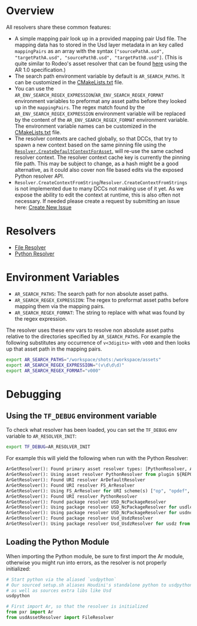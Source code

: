 # Overview
All resolvers share these common features:
- A simple mapping pair look up in a provided mapping pair Usd file. The mapping data has to stored in the Usd layer metadata in an key called ```mappingPairs``` as an array with the syntax ```["sourcePathA.usd", "targetPathA.usd", "sourcePathB.usd", "targetPathB.usd"]```. (This is quite similar to Rodeo's asset resolver that can be found [here](https://github.com/rodeofx/rdo_replace_resolver) using the AR 1.0 specification.)
- The search path environment variable by default is ```AR_SEARCH_PATHS```. It can be customized in the [CMakeLists.txt](https://github.com/LucaScheller/VFX-UsdAssetResolver/blob/main/CMakeLists.txt) file.
- You can use the ```AR_ENV_SEARCH_REGEX_EXPRESSION```/```AR_ENV_SEARCH_REGEX_FORMAT``` environment variables to preformat any asset paths before they looked up in the ```mappingPairs```. The regex match found by the ```AR_ENV_SEARCH_REGEX_EXPRESSION``` environment variable will be replaced by the content of the  ```AR_ENV_SEARCH_REGEX_FORMAT``` environment variable. The environment variable names can be customized in the [CMakeLists.txt](https://github.com/LucaScheller/VFX-UsdAssetResolver/blob/main/CMakeLists.txt) file.
- The resolver contexts are cached globally, so that DCCs, that try to spawn a new context based on the same pinning file using the [```Resolver.CreateDefaultContextForAsset```](https://openusd.org/dev/api/class_ar_resolver.html), will re-use the same cached resolver context. The resolver context cache key is currently the pinning file path. This may be subject to change, as a hash might be a good alternative, as it could also cover non file based edits via the exposed Python resolver API.
- ```Resolver.CreateContextFromString```/```Resolver.CreateContextFromStrings``` is not implemented due to many DCCs not making use of it yet. As we expose the ability to edit the context at runtime, this is also often not necessary. If needed please create a request by submitting an issue here: [Create New Issue](https://github.com/LucaScheller/VFX-UsdAssetResolver/issues/new)

# Resolvers
- [File Resolver](./FileResolver/overview.md)
- [Python Resolver](./PythonResolver/overview.md)

# Environment Variables

- `AR_SEARCH_PATHS`: The search path for non absolute asset paths.
- `AR_SEARCH_REGEX_EXPRESSION`: The regex to preformat asset paths before mapping them via the mapping pairs.
- `AR_SEARCH_REGEX_FORMAT`: The string to replace with what was found by the regex expression.

The resolver uses these env vars to resolve non absolute asset paths relative to the directories specified by `AR_SEARCH_PATHS`. For example the following substitutes any occurrence of `v<3digits>` with `v000` and then looks up that asset path in the mapping pairs.

```bash
export AR_SEARCH_PATHS="/workspace/shots:/workspace/assets"
export AR_SEARCH_REGEX_EXPRESSION="(v\d\d\d)"
export AR_SEARCH_REGEX_FORMAT="v000"
```

# Debugging

## Using the `TF_DEBUG` environment variable
To check what resolver has been loaded, you can set the `TF_DEBUG` env variable to `AR_RESOLVER_INIT`:
```bash
export TF_DEBUG=AR_RESOLVER_INIT
```
For example this will yield the following when run with the Python Resolver:
```python
ArGetResolver(): Found primary asset resolver types: [PythonResolver, ArDefaultResolver]
ArGetResolver(): Using asset resolver PythonResolver from plugin ${REPO_ROOT}/dist/pythonResolver/lib/pythonResolver.so for primary resolver
ArGetResolver(): Found URI resolver ArDefaultResolver
ArGetResolver(): Found URI resolver FS_ArResolver
ArGetResolver(): Using FS_ArResolver for URI scheme(s) ["op", "opdef", "oplib", "opdatablock"]
ArGetResolver(): Found URI resolver PythonResolver
ArGetResolver(): Found package resolver USD_NcPackageResolver
ArGetResolver(): Using package resolver USD_NcPackageResolver for usdlc from plugin usdNc
ArGetResolver(): Using package resolver USD_NcPackageResolver for usdnc from plugin usdNc
ArGetResolver(): Found package resolver Usd_UsdzResolver
ArGetResolver(): Using package resolver Usd_UsdzResolver for usdz from plugin usd
```

## Loading the Python Module
When importing the Python module, be sure to first import the Ar module, otherwise you might run into errors, as the resolver is not properly initialized:
```bash
# Start python via the aliased `usdpython`
# Our sourced setup.sh aliases Houdini's standalone python to usdpython
# as well as sources extra libs like Usd
usdpython
```

```python
# First import Ar, so that the resolver is initialized
from pxr import Ar
from usdAssetResolver import FileResolver
```
